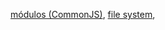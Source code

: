 [módulos (CommonJS)](https://nodejs.org/docs/latest-v0.10.x/api/modules.html),
[file system](https://nodejs.org/api/fs.html),
